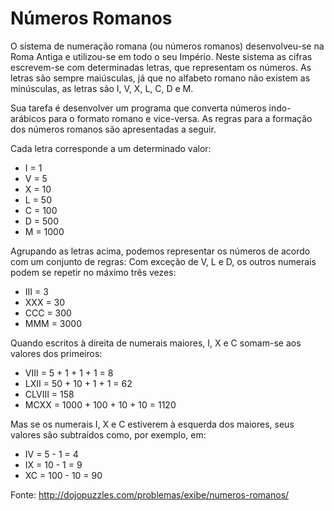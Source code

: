 # Números Romanos

O sistema de numeração romana (ou números romanos) desenvolveu-se na Roma Antiga e utilizou-se em todo o seu Império. Neste sistema as cifras escrevem-se com determinadas letras, que representam os números. As letras são sempre maiúsculas, já que no alfabeto romano não existem as minúsculas, as letras são I, V, X, L, C, D e M.

Sua tarefa é desenvolver um programa que converta números indo-arábicos para o formato romano e vice-versa. As regras para a formação dos números romanos são apresentadas a seguir.

Cada letra corresponde a um determinado valor:
* I = 1
* V = 5
* X = 10
* L = 50
* C = 100
* D = 500
* M = 1000

Agrupando as letras acima, podemos representar os números de acordo com um conjunto de regras:
Com exceção de V, L e D, os outros numerais podem se repetir no máximo três vezes:
* III = 3
* XXX = 30
* CCC = 300
* MMM = 3000

Quando escritos à direita de numerais maiores, I, X e C somam-se aos valores dos primeiros:
* VIII = 5 + 1 + 1 + 1 = 8
* LXII = 50 + 10 + 1 + 1 = 62
* CLVIII = 158
* MCXX = 1000 + 100 + 10 + 10 = 1120

Mas se os numerais I, X e C estiverem à esquerda dos maiores, seus valores são subtraídos como, por exemplo, em:
* IV = 5 - 1 = 4
* IX = 10 - 1 = 9
* XC = 100 - 10 = 90

Fonte: http://dojopuzzles.com/problemas/exibe/numeros-romanos/
